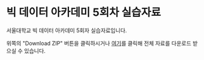 # 빅 데이터 아카데미 5회차 실습자료

서울대학교 빅 데이터 아카데미 5회자 실습자료입니다.

위쪽의 "Download ZIP" 버튼을 클릭하시거나 [여기](https://github.com/dandelin/SNUBDA/archive/master.zip)를 클릭해 전체 자료를 다운로드 받으실 수 있습니다.
